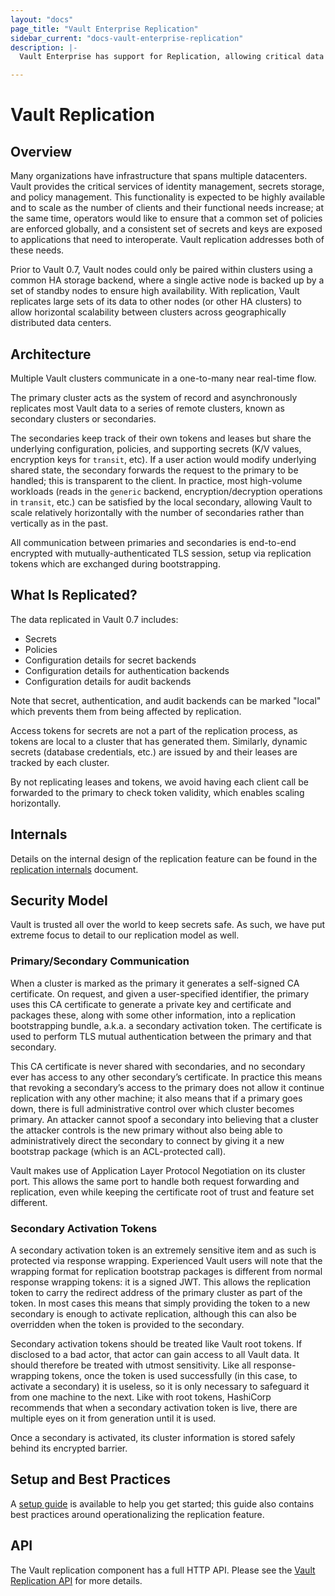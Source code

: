 ```yaml
---
layout: "docs"
page_title: "Vault Enterprise Replication"
sidebar_current: "docs-vault-enterprise-replication"
description: |-
  Vault Enterprise has support for Replication, allowing critical data to be replicated across clusters to support horizontally scaling workloads.

---
```


# Vault Replication

## Overview

Many organizations have infrastructure that spans multiple datacenters. Vault
provides the critical services of identity management, secrets storage, and
policy management.  This functionality is expected to be highly available and
to scale as the number of clients and their functional needs increase; at the
same time, operators would like to ensure that a common set of policies are
enforced globally, and a consistent set of secrets and keys are exposed to
applications that need to interoperate. Vault replication addresses both of
these needs.

Prior to Vault 0.7, Vault nodes could only be paired within clusters using a
common HA storage backend, where a single active node is backed up by a set of
standby nodes to ensure high availability. With replication, Vault replicates
large sets of its data to other nodes (or other HA clusters) to allow
horizontal scalability between clusters across geographically distributed data
centers.

## Architecture

Multiple Vault clusters communicate in a one-to-many near real-time flow.

The primary cluster acts as the system of record and asynchronously replicates
most Vault data to a series of remote clusters, known as secondary clusters or
secondaries.

The secondaries keep track of their own tokens and leases but share the
underlying configuration, policies, and supporting secrets (K/V values,
encryption keys for `transit`, etc). If a user action would modify underlying
shared state, the secondary forwards the request to the primary to be handled;
this is transparent to the client. In practice, most high-volume workloads
(reads in the `generic` backend, encryption/decryption operations in `transit`,
etc.) can be satisfied by the local secondary, allowing Vault to scale
relatively horizontally with the number of secondaries rather than vertically
as in the past.

All communication between primaries and secondaries is end-to-end encrypted
with mutually-authenticated TLS session, setup via replication tokens which are
exchanged during bootstrapping.

## What Is Replicated?

The data replicated in Vault 0.7 includes:

 * Secrets
 * Policies
 * Configuration details for secret backends
 * Configuration details for authentication backends
 * Configuration details for audit backends

Note that secret, authentication, and audit backends can be marked "local"
which prevents them from being affected by replication.

Access tokens for secrets are not a part of the replication process, as tokens
are local to a cluster that has generated them. Similarly, dynamic secrets
(database credentials, etc.) are issued by and their leases are tracked by each
cluster.

By not replicating leases and tokens, we avoid having each client call be
forwarded to the primary to check token validity, which enables scaling
horizontally.

## Internals

Details on the internal design of the replication feature can be found in the
[replication
internals](/docs/internals/replication.html)
document.

## Security Model

Vault is trusted all over the world to keep secrets safe. As such, we have put
extreme focus to detail to our replication model as well.

### Primary/Secondary Communication

When a cluster is marked as the primary it generates a self-signed CA
certificate. On request, and given a user-specified identifier, the primary
uses this CA certificate to generate a private key and certificate and packages
these, along with some other information, into a replication bootstrapping
bundle, a.k.a. a secondary activation token. The certificate is used to perform
TLS mutual authentication between the primary and that secondary.

This CA certificate is never shared with secondaries, and no secondary ever has
access to any other secondary’s certificate. In practice this means that
revoking a secondary’s access to the primary does not allow it continue
replication with any other machine; it also means that if a primary goes down,
there is full administrative control over which cluster becomes primary. An
attacker cannot spoof a secondary into believing that a cluster the attacker
controls is the new primary without also being able to administratively direct
the secondary to connect by giving it a new bootstrap package (which is an
ACL-protected call).

Vault makes use of Application Layer Protocol Negotiation on its cluster port.
This allows the same port to handle both request forwarding and replication,
even while keeping the certificate root of trust and feature set different.

### Secondary Activation Tokens

A secondary activation token is an extremely sensitive item and as such is
protected via response wrapping. Experienced Vault users will note that the
wrapping format for replication bootstrap packages is different from normal
response wrapping tokens: it is a signed JWT. This allows the replication token
to carry the redirect address of the primary cluster as part of the token. In
most cases this means that simply providing the token to a new secondary is
enough to activate replication, although this can also be overridden when the
token is provided to the secondary.

Secondary activation tokens should be treated like Vault root tokens. If
disclosed to a bad actor, that actor can gain access to all Vault data. It
should therefore be treated with utmost sensitivity.  Like all
response-wrapping tokens, once the token is used successfully (in this case, to
activate a secondary) it is useless, so it is only necessary to safeguard it
from one machine to the next.  Like with root tokens, HashiCorp recommends that
when a secondary activation token is live, there are multiple eyes on it from
generation until it is used.

Once a secondary is activated, its cluster information is stored safely behind
its encrypted barrier.

## Setup and Best Practices

A [setup guide](/docs/guides/replication.html) is
available to help you get started; this guide also contains best practices
around operationalizing the replication feature.

## API

The Vault replication component has a full HTTP API. Please see the
[Vault Replication API](/api/system/replication.html) for more
details.
